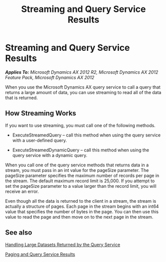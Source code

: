﻿---
title: Streaming and Query Service Results
TOCTitle: Streaming and Query Service Results
ms:assetid: d05f2ad0-41c2-447e-a5b9-865771e4e2b1
ms:mtpsurl: https://technet.microsoft.com/en-us/library/Gg881176(v=AX.60)
ms:contentKeyID: 35251817
ms.date: 11/07/2012
mtps_version: v=AX.60
---

# Streaming and Query Service Results 


_**Applies To:** Microsoft Dynamics AX 2012 R2, Microsoft Dynamics AX 2012 Feature Pack, Microsoft Dynamics AX 2012_

When you use the Microsoft Dynamics AX query service to call a query that returns a large amount of data, you can use streaming to read all of the data that is returned.

## How Streaming Works

If you want to use streaming, you must call one of the following methods.

  - ExecuteStreamedQuery – call this method when using the query service with a user-defined query.

  - ExecuteStreamedDynamicQuery – call this method when using the query service with a dynamic query.

When you call one of the query service methods that returns data in a stream, you must pass in an int value for the pageSize parameter. The pageSize parameter specifies the maximum number of records per page in the stream. The default maximum record limit is 25,000. If you attempt to set the pageSize parameter to a value larger than the record limit, you will receive an error.

Even though all the data is returned to the client in a stream, the stream is actually a structure of pages. Each page in the stream begins with an int64 value that specifies the number of bytes in the page. You can then use this value to read the page and then move on to the next page in the stream.

## See also

[Handling Large Datasets Returned by the Query Service](handling-large-datasets-returned-by-the-query-service.md)

[Paging and Query Service Results](paging-and-query-service-results.md)

